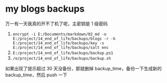 # my blogs backups

万一有一天我真的开不了机了呢，主密钥是 1 级密码

1.   `encrypt -i E:/Documents/markdown/02_md -o E:/project/14_end_of_life/backups/blogs -r -k E:/project/14_end_of_life/backups/key -s E:/project/14_end_of_life/backups/salt enc`
2.   `E:/project/14_end_of_life/backups/backup.ps1`
3.   `/e/project/14_end_of_life/backups/backup.sh`

如果出现了提示超过 30 天没备份，那就删掉 backup_time，备份一下生成新的 backup_time，然后 push 一下